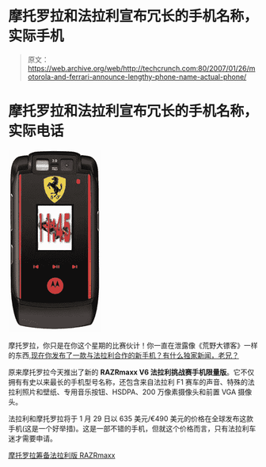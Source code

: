 # 摩托罗拉和法拉利宣布冗长的手机名称，实际手机

> 原文：<https://web.archive.org/web/http://techcrunch.com:80/2007/01/26/motorola-and-ferrari-announce-lengthy-phone-name-actual-phone/>

# 摩托罗拉和法拉利宣布冗长的手机名称，实际电话

![](img/cf8480e77ffeab1e6da7c08f386d9d6b.png)

摩托罗拉，你只是在你这个星期的比赛伙计！你一直在泄露像《荒野大镖客》一样的东西[,现在你发布了一款与法拉利合作的新手机？有什么独家新闻，老兄？](https://web.archive.org/web/20210417131712/http://crunchgear.com/2007/01/24/leaked-motorola-investors-document-shows-off-slew-of-new-products/)

原来摩托罗拉今天推出了新的 **RAZRmaxx V6 法拉利挑战赛手机限量版**。它不仅拥有有史以来最长的手机型号名称，还包含来自法拉利 F1 赛车的声音、特殊的法拉利照片和壁纸、专用音乐按钮、HSDPA、200 万像素摄像头和前置 VGA 摄像头。

法拉利和摩托罗拉将于 1 月 29 日以 635 美元/€490 美元的价格在全球发布这款手机(这是一个好举措)。这是一部不错的手机，但就这个价格而言，只有法拉利车迷才需要申请。

[摩托罗拉筹备法拉利版 RAZRmaxx](https://web.archive.org/web/20210417131712/http://www.electronista.com/articles/07/01/26/moto.razrmaxx.ferrari/)